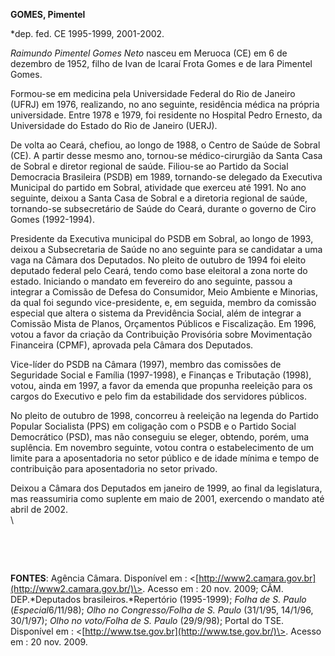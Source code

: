 **GOMES, Pimentel**

\*dep. fed. CE 1995-1999, 2001-2002.

*Raimundo Pimentel Gomes Neto* nasceu em Meruoca (CE) em 6 de dezembro
de 1952, filho de Ivan de Icaraí Frota Gomes e de Iara Pimentel Gomes.

Formou-se em medicina pela Universidade Federal do Rio de Janeiro (UFRJ)
em 1976, realizando, no ano seguinte, residência médica na própria
universidade. Entre 1978 e 1979, foi residente no Hospital Pedro
Ernesto, da Universidade do Estado do Rio de Janeiro (UERJ).

De volta ao Ceará, chefiou, ao longo de 1988, o Centro de Saúde de
Sobral (CE). A partir desse mesmo ano, tornou-se médico-cirurgião da
Santa Casa de Sobral e diretor regional de saúde. Filiou-se ao Partido
da Social Democracia Brasileira (PSDB) em 1989, tornando-se delegado da
Executiva Municipal do partido em Sobral, atividade que exerceu até
1991. No ano seguinte, deixou a Santa Casa de Sobral e a diretoria
regional de saúde, tornando-se subsecretário de Saúde do Ceará, durante
o governo de Ciro Gomes (1992-1994).

Presidente da Executiva municipal do PSDB em Sobral, ao longo de 1993,
deixou a Subsecretaria de Saúde no ano seguinte para se candidatar a uma
vaga na Câmara dos Deputados. No pleito de outubro de 1994 foi eleito
deputado federal pelo Ceará, tendo como base eleitoral a zona norte do
estado. Iniciando o mandato em fevereiro do ano seguinte, passou a
integrar a Comissão de Defesa do Consumidor, Meio Ambiente e Minorias,
da qual foi segundo vice-presidente, e, em seguida, membro da comissão
especial que altera o sistema da Previdência Social, além de integrar a
Comissão Mista de Planos, Orçamentos Públicos e Fiscalização. Em 1996,
votou a favor da criação da Contribuição Provisória sobre Movimentação
Financeira (CPMF), aprovada pela Câmara dos Deputados.

Vice-líder do PSDB na Câmara (1997), membro das comissões de Seguridade
Social e Família (1997-1998), e Finanças e Tributação (1998), votou,
ainda em 1997, a favor da emenda que propunha reeleição para os cargos
do Executivo e pelo fim da estabilidade dos servidores públicos.

No pleito de outubro de 1998, concorreu à reeleição na legenda do
Partido Popular Socialista (PPS) em coligação com o PSDB e o Partido
Social Democrático (PSD), mas não conseguiu se eleger, obtendo, porém,
uma suplência. Em novembro seguinte, votou contra o estabelecimento de
um limite para a aposentadoria no setor público e de idade mínima e
tempo de contribuição para aposentadoria no setor privado.

Deixou a Câmara dos Deputados em janeiro de 1999, ao final da
legislatura, mas reassumiria como suplente em maio de 2001, exercendo o
mandato até abril de 2002. \
 \

 

 

**FONTES**: Agência Câmara. Disponível em :
\<[http://www2.camara.gov.br](http://www2.camara.gov.br/)\>. Acesso em :
20 nov. 2009; CÂM. DEP.*Deputados brasileiros.*Repertório (1995-1999);
*Folha de S.* *Paulo* (*Especial*6/11/98); *Olho no Congresso/Folha de
S. Paulo* (31/1/95, 14/1/96, 30/1/97); *Olho no voto/Folha de S. Paulo*
(29/9/98); Portal do TSE. Disponível em :
\<[http://www.tse.gov.br](http://www.tse.gov.br/)\>. Acesso em : 20 nov.
2009.

 

 

 

 
